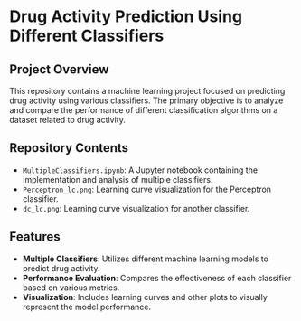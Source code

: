 # Drug Activity Prediction Using Different Classifiers

## Project Overview
This repository contains a machine learning project focused on predicting drug activity using various classifiers. The primary objective is to analyze and compare the performance of different classification algorithms on a dataset related to drug activity.

## Repository Contents
- `MultipleClassifiers.ipynb`: A Jupyter notebook containing the implementation and analysis of multiple classifiers.
- `Perceptron_lc.png`: Learning curve visualization for the Perceptron classifier.
- `dc_lc.png`: Learning curve visualization for another classifier.

## Features
- **Multiple Classifiers**: Utilizes different machine learning models to predict drug activity.
- **Performance Evaluation**: Compares the effectiveness of each classifier based on various metrics.
- **Visualization**: Includes learning curves and other plots to visually represent the model performance.
